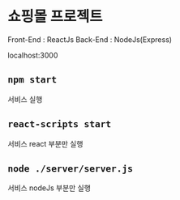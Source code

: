 # 쇼핑몰 프로젝트

Front-End : ReactJs
Back-End  : NodeJs(Express)

localhost:3000

## `npm start`

서비스 실행

## `react-scripts start`

서비스 react 부분만 실행

## `node ./server/server.js`

서비스 nodeJs 부분만 실행